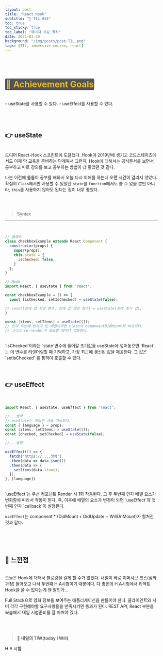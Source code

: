 ```yaml
---
layout: post
title: "React Hook"
subtitle: "📅 TIL #58"
toc: true
toc_sticky: true
toc_label: "페이지 주요 목차"
date: 2021-03-30
background: "/img/posts/post-TIL.png"
tags: [TIL, immersive-course, react]
---
```


<br/>
<br/>

# <span style ="background-color:#4e5357; color:#f2b810; border-radius:4px; padding:2px">🎯 Achievement Goals</span>

<br/>
- useState를 사용할 수 있다.
- useEffect를 사용할 수 있다.

<br/>

<br/>
<br/>
<br/>

## 👉 useState

<br/>
드디어 React-Hook 스프린트에 도달했다. Hook이 2019년에 생기고 코드스테이츠에서도 이제 막 교육을 준비하는 단계여서 그런지, Hook에 대해서는 공식문서를 보면서 공부하고 따로 강의를 보고 공부하는 방법이 더 좋았던 것 같다.

나는 이전에 틈틈이 공부를 해와서 오늘 다시 이해를 하는데 오랜 시간이 걸리지 않았다. 확실히 `Class`에서만 사용할 수 있었던 `state`를 `function`에서도 쓸 수 있을 뿐만 아니라, `this`를 사용하지 않아도 된다는 점이 너무 좋았다.

<br/>
<br/>

> Syntax
---

<br/>

```js
// 클래스
class checkboxExample extends React.Component {
  constructor(props) {
    super(props);
    this.state = {
      isChecked: false,
    }
  };
}

// Hook
import React, { useState } from 'react';

const checkboxExample = () => {
  const [isChecked, setIsChecked] = useState(false);

// const[상태 값 저장 변수, 상태 값 갱신 함수] = useState(상태 초기 값);
}

const [items, setItems] = useState([]);
// 만약 두번째 인자가 빈 배열이라면 class의 componentDidMount와 비슷하다.
// 그리고 re-render가 필요할 때마다 작동한다.
```

<br/>
`isChecked`이라는 `state`변수에 들어갈 초기값을 useState에 넣어놓으면 `React`는 이 변수를 리렌더링할 때 기억하고, 가장 최근에 갱신된 값을 제공한다. 그 값은 `setIsChecked` 를 통하여 호출할 수 있다. 

<br/>
<br/>
<br/>

## 👉 useEffect

<br/>

```js
import React, { useState, useEffect } from 'react';

//...생략
// useState는 여러번 사용 가능하다.
const { language } = props;
const [items, setItems] = useState([]);
const [checked, setChecked] = useState(false);

//...생략

useEffect(() => {
  fetch('https://....생략')
  .then(data => data.json())
  .then(data => {
    setItems(data.items);
  }),
}, [language])
```

<br/>
`useEffect`는 우선 컴포넌트 Render 시 1회 작동된다. 그 후 두번째 인자 배열 요소가 변화함에 따라서 작동이 된다. 즉, 이후에 배열의 요소가 변경이 되면 `useEffect`의 첫번째 인자 `callback`이 실행된다.

`useEffect`는 component * (DidMount + DidUpdate + WillUnMount)가 합쳐진 것과 같다.
<br/>
<br/>
<br/>
<br/>
<br/>

## 🙌 느낀점

<br/>
오늘은 Hook에 대해서 블로깅을 길게 할 수가 없었다. 내일이 바로 이머시브 코스(심화과정) 들어오고 나서 두번째 H.A시험이기 때문이다. 다 좋은데 H.A시험에서 리액트 Hook을 쓸 수 없다는게 웬 말인가...

Full Stack으로 영화 정보를 보여주는 애플리케이션을 만들어야 한다. 클라이언트와 서버 각각 구현해야할 요구사항들을 만족시키면 통과가 된다. REST API, React 부분을 복습해서 내일 시험준비를 잘 마쳐야 겠다.
<br/>
<br/>
<br/>
<br/>

> 👊 **내일의 TIW(today I Will)**

H.A 시험
